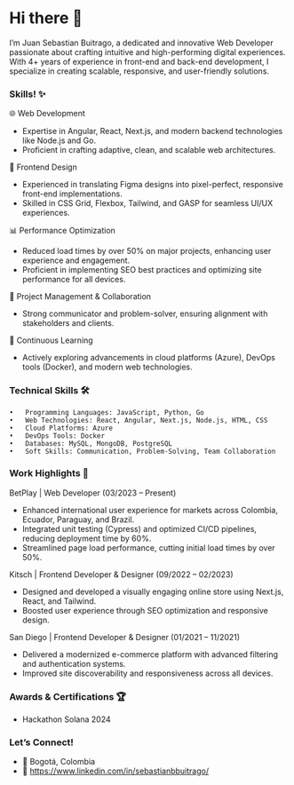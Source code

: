 
# Hi there 👋

I’m Juan Sebastian Buitrago, a dedicated and innovative Web Developer passionate about crafting intuitive and high-performing digital experiences. With 4+ years of experience in front-end and back-end development, I specialize in creating scalable, responsive, and user-friendly solutions.

### Skills! ✨

🌐 Web Development

- Expertise in Angular, React, Next.js, and modern backend technologies like Node.js and Go.
- Proficient in crafting adaptive, clean, and scalable web architectures.

🎨 Frontend Design

- Experienced in translating Figma designs into pixel-perfect, responsive front-end implementations.
- Skilled in CSS Grid, Flexbox, Tailwind, and GASP for seamless UI/UX experiences.

📊 Performance Optimization

- Reduced load times by over 50% on major projects, enhancing user experience and engagement.
- Proficient in implementing SEO best practices and optimizing site performance for all devices.

🚀 Project Management & Collaboration

- Strong communicator and problem-solver, ensuring alignment with stakeholders and clients.

🧠 Continuous Learning

- Actively exploring advancements in cloud platforms (Azure), DevOps tools (Docker), and modern web technologies.


### Technical Skills 🛠️
	•	Programming Languages: JavaScript, Python, Go
	•	Web Technologies: React, Angular, Next.js, Node.js, HTML, CSS
	•	Cloud Platforms: Azure
	•	DevOps Tools: Docker
	•	Databases: MySQL, MongoDB, PostgreSQL
	•	Soft Skills: Communication, Problem-Solving, Team Collaboration

### Work Highlights 💼

BetPlay | Web Developer (03/2023 – Present)

* Enhanced international user experience for markets across Colombia, Ecuador, Paraguay, and Brazil.
* Integrated unit testing (Cypress) and optimized CI/CD pipelines, reducing deployment time by 60%.
* Streamlined page load performance, cutting initial load times by over 50%.

Kitsch | Frontend Developer & Designer (09/2022 – 02/2023)

* Designed and developed a visually engaging online store using Next.js, React, and Tailwind.
* Boosted user experience through SEO optimization and responsive design.

San Diego | Frontend Developer & Designer (01/2021 – 11/2021)

* Delivered a modernized e-commerce platform with advanced filtering and authentication systems.
* Improved site discoverability and responsiveness across all devices.

### Awards & Certifications 🏆

- Hackathon Solana 2024

### Let’s Connect!

- 📍 Bogotá, Colombia
- 💼 https://www.linkedin.com/in/sebastianbbuitrago/
